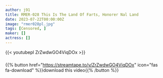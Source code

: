 ```yaml
---
author: j91
title: RMER-028 This Is The Land Of Farts, Honorer Nal Land
date: 2023-07-22T00:00:00Z
image: "rmer028pl.jpg"
tags: [Censored, ]
maker: []
actress: []
---
```



{{< youtubepl ZrZwdwGO4ViqDOx >}}
###

{{% button href="https://streamtape.to/v/ZrZwdwGO4ViqDOx" icon="fas fa-download" %}}download this video{{% /button %}}
